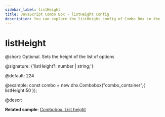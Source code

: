 ```yaml
---
sidebar_label: listHeight
title: JavaScript Combo Box - listHeight Config 
description: You can explore the listHeight config of Combo Box in the documentation of the DHTMLX JavaScript UI library. Browse developer guides and API reference, try out code examples and live demos, and download a free 30-day evaluation version of DHTMLX Suite.
---
```


# listHeight

@short: Optional. Sets the height of the list of options

@signature: {'listHeight?: number | string;'}

@default: 224

@example:
const combo = new dhx.Combobox("combo_container",{
    listHeight:50
});

@descr:

**Related sample**: [Combobox. List height](https://snippet.dhtmlx.com/vilg4l7w)

[comment]: # (@related: combobox/how_to_start.md#initialize-combobox combobox/configuration.md#height-of-list-of-options-and-its-items)
